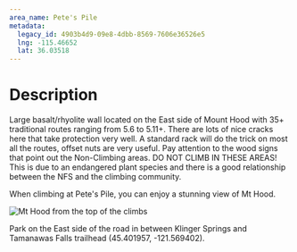 ```yaml
---
area_name: Pete's Pile
metadata:
  legacy_id: 4903b4d9-09e8-4dbb-8569-7606e36526e5
  lng: -115.46652
  lat: 36.03518
---
```

# Description
Large basalt/rhyolite wall located on the East side of Mount Hood with 35+ traditional routes ranging from 5.6 to 5.11+.
There are lots of nice cracks here that take protection very well. A standard rack will do the trick on most all the routes, offset nuts are very useful. Pay attention to the wood signs that point out the Non-Climbing areas. DO NOT CLIMB IN THESE AREAS! This is due to an endangered plant species and there is a good relationship between the NFS and the climbing community.

When climbing at Pete&#39;s Pile, you can enjoy a stunning view of Mt Hood.

![Mt Hood from the top of the climbs](https://res.cloudinary.com/openbeta-prod/image/upload/v1636991993/open-tacos/syuftt30yxhfdcixvjya.jpg)

Park on the East side of the road in between Klinger Springs and Tamanawas Falls trailhead (45.401957, -121.569402).

